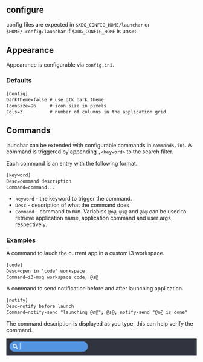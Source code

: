 configure
---------

config files are expected in `$XDG_CONFIG_HOME/launchar` or `$HOME/.config/launchar` if `$XDG_CONFIG_HOME` is unset.

## Appearance

Appearance is configurable via `config.ini`.

### Defaults

```
[Config]
DarkTheme=false # use gtk dark theme
IconSize=96     # icon size in pixels
Cols=3          # number of columns in the application grid.
```


## Commands

launchar can be extended with configurable commands in `commands.ini`. A command is triggered by appending `,<keyword>` to the search filter.

Each command is an entry with the following format.

```
[keyword]
Desc=command description
Command=command...
```

* `keyword` - the keyword to trigger the command.
* `Desc`    - description of what the command does.
* `Command` - command to run. Variables `@n@`, `@s@` and `@a@` can be used to retrieve application name, application command and user args respectively.

### Examples

A command to lauch the current app in a custom i3 workspace.
```
[code]
Desc=open in 'code' workspace
Command=i3-msg workspace code; @s@
```

A command to send notification before and after launching application.
```
[notify]
Desc=notify before launch
Command=notify-send "launching @n@"; @s@; notify-send "@n@ is done"
```

The command description is displayed as you type, this can help verify the command.

![command demonstration](command.gif)



